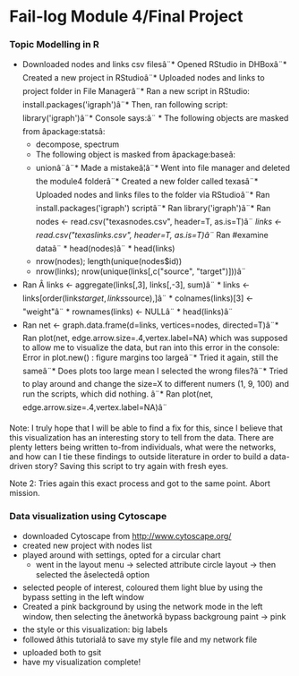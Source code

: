 # Fail-log Module 4/Final Project

### Topic Modelling in R

* Downloaded nodes and links csv filesâ¨* Opened RStudio in DHBoxâ¨* Created a new project in RStudioâ¨* Uploaded nodes and links to project folder in File Managerâ¨* Ran a new script in RStudio: install.packages('igraph')â¨* Then, ran following script: library('igraph')â¨* Console says:â¨	* The following objects are masked from âpackage:statsâ:
	* decompose, spectrum
	* The following object is masked from âpackage:baseâ:
	* unionâ¨â¨* Made a mistakeâ¦â¨* Went into file manager and deleted the module4 folderâ¨* Created a new folder called texasâ¨* Uploaded nodes and links files to the folder via RStudioâ¨* Ran install.packages('igraph') scriptâ¨* Ran library('igraph')â¨* Ran nodes <- read.csv("texasnodes.csv", header=T, as.is=T)â¨	*links <- read.csv("texaslinks.csv", header=T, as.is=T)â¨* Ran #examine dataâ¨	* head(nodes)â¨	* head(links)
	* nrow(nodes); length(unique(nodes$id))
	* nrow(links); nrow(unique(links[,c("source", "target")]))â¨
* Ran Â links <- aggregate(links[,3], links[,-3], sum)â¨	* links <- links[order(links$target, links$source),]â¨	* colnames(links)[3] <- "weight"â¨	* rownames(links) <- NULLâ¨	* head(links)â¨
* Ran net <- graph.data.frame(d=links, vertices=nodes, directed=T)â¨* Ran plot(net, edge.arrow.size=.4,vertex.label=NA) which was supposed to allow me to visualize the data, but ran into this error in the console: Error in plot.new() : figure margins too largeâ¨* Tried it again, still the sameâ¨* Does plots too large mean I selected the wrong files?â¨* Tried to play around and change the size=X to different numers (1, 9, 100) and run the scripts, which did nothing. â¨* Ran plot(net, edge.arrow.size=.4,vertex.label=NA)â¨

Note: I truly hope that I will be able to find a fix for this, since I believe that this visualization has an interesting story to tell from the data. There are plenty letters being written to-from individuals, what were the networks, and how can I tie these findings to outside literature in order to build a data-driven story? Saving this script to try again with fresh eyes.

Note 2: Tries again this exact process and got to the same point. Abort mission.

### Data visualization using Cytoscape
* downloaded Cytoscape from http://www.cytoscape.org/
* created new project with nodes list
* played around with settings, opted for a circular chart
	* went in the layout menu -> selected attribute circle layout -> then selected the âselectedâ option
* selected people of interest, coloured them light blue by using the bypass setting in the left window
* Created a pink background by using the network mode in the left window, then selecting the ânetworkâ bypass backgroung paint -> pink
* the style or this visualization: big labels
* followed âthis tutorialâ to save my style file and my network file
* uploaded both to gsit
* have my visualization complete!


